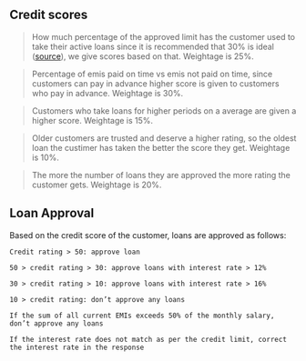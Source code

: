 ## Credit scores

> How much percentage of the approved limit has the customer used to take their active loans since it is recommended that 30% is ideal ([source]( https://www.paisabazaar.com/credit-score/cibil-score-calculation/)), we give scores based on that. Weightage is 25%.

> Percentage of emis paid on time vs emis not paid on time, since customers can pay in advance higher score is given to customers who pay in advance. Weightage is 30%.

> Customers who take loans for higher periods on a average are given a higher score. Weightage is 15%.

> Older customers are trusted and deserve a higher rating, so the oldest loan the custimer has taken the better the score they get. Weightage is 10%.

> The more the number of loans they are approved the more rating the customer gets. Weightage is 20%.

## Loan Approval

Based on the credit score of the customer, loans are approved as follows:

`Credit rating > 50: approve loan`

`50 > credit rating > 30: approve loans with interest rate > 12%`

`30 > credit rating > 10: approve loans with interest rate > 16%`

`10 > credit rating: don’t approve any loans`

`If the sum of all current EMIs exceeds 50% of the monthly salary, don’t approve any loans`

`If the interest rate does not match as per the credit limit, correct the interest rate in the response`